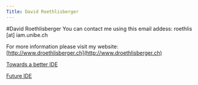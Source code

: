 ```yaml
---
Title: David Roethlisberger
---
```

#David Roethlisberger
You can contact me using this email addess: roethlis [at] iam.unibe.ch

For more information please visit my website: [http://www.droethlisberger.ch](http://www.droethlisberger.ch)

[Towards a better IDE](%base_url%/staff/davidroethlisberger/towardsabetteride)

[Future IDE](%base_url%/staff/davidroethlisberger/Future%20IDE)
